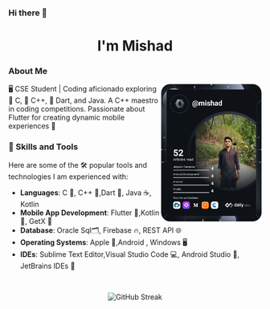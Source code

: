 ### Hi there 👋
<h1 align="center">I'm Mishad</h1>

### About Me
<a href="https://app.daily.dev/mishad"><img align="right" src="https://github.com/mishad01/mishad01/blob/main/devcard.svg" width="200" alt="Sakif Rahaman Mishad's Dev Card"/></a>


🖥️ CSE Student | Coding aficionado exploring 🤖 C, 🤖 C++, 🎯 Dart, and Java. A C++ maestro in coding competitions. Passionate about Flutter for creating dynamic mobile experiences 📱

### 🚀 Skills and Tools
Here are some of the 🛠️ popular tools and technologies I am experienced with:
- **Languages**: C 🔢, C++ 🤖,Dart 🎯, Java ☕, Kotlin
- **Mobile App Development**: Flutter 📱,Kotlin 📱, GetX 🚀
- **Database**: Oracle Sql🗂️, Firebase 🔥, REST API 🌐
- **Operating Systems**: Apple 🍎,Android , Windows 🖥️
- **IDEs**: Sublime Text Editor,Visual Studio Code 💻, Android Studio 📱, JetBrains IDEs 🚀
<br/>
  
<p align="center"> <img src="https://github-readme-streak-stats.herokuapp.com/?user=mishad01&theme=dark&hide_border=false" alt="GitHub Streak" /></p>








